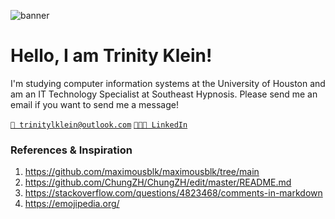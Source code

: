 ![banner](https://user-images.githubusercontent.com/42088872/95290058-f13b9180-089e-11eb-94e3-a44a5a1172c3.jpg)

# Hello, I am Trinity Klein! 

I'm studying computer information systems at the University of Houston and am an IT Technology Specialist at Southeast Hypnosis. Please send me an email if you want to send me a message!

[comment]: < [`📂 maximousblk.me`](https://maximousblk.me/) >
[`📧 trinitylklein@outlook.com`](mailto:trinitylklein@outlook.com)
[`👩🏻‍💼 LinkedIn`](https://www.linkedin.com/in/trinity-klein-863a921ab/) 

[comment]: < ##  My projects >
[comment]: < - [maximousblk/upsmon](https://github.com/maximousblk/upsmon) - A simple UPS monitor for Raspberry Pi >

 
### References & Inspiration
1. https://github.com/maximousblk/maximousblk/tree/main
2. https://github.com/ChungZH/ChungZH/edit/master/README.md
3. https://stackoverflow.com/questions/4823468/comments-in-markdown
4. https://emojipedia.org/
